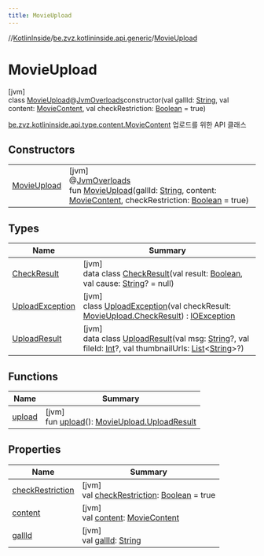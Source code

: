 ```yaml
---
title: MovieUpload
---
```

//[KotlinInside](../../../index.html)/[be.zvz.kotlininside.api.generic](../index.html)/[MovieUpload](index.html)



# MovieUpload



[jvm]\
class [MovieUpload](index.html)@[JvmOverloads](https://kotlinlang.org/api/latest/jvm/stdlib/kotlin.jvm/-jvm-overloads/index.html)constructor(val gallId: [String](https://kotlinlang.org/api/latest/jvm/stdlib/kotlin/-string/index.html), val content: [MovieContent](../../be.zvz.kotlininside.api.type.content/-movie-content/index.html), val checkRestriction: [Boolean](https://kotlinlang.org/api/latest/jvm/stdlib/kotlin/-boolean/index.html) = true)

[be.zvz.kotlininside.api.type.content.MovieContent](../../be.zvz.kotlininside.api.type.content/-movie-content/index.html) 업로드를 위한 API 클래스



## Constructors


| | |
|---|---|
| [MovieUpload](-movie-upload.html) | [jvm]<br>@[JvmOverloads](https://kotlinlang.org/api/latest/jvm/stdlib/kotlin.jvm/-jvm-overloads/index.html)<br>fun [MovieUpload](-movie-upload.html)(gallId: [String](https://kotlinlang.org/api/latest/jvm/stdlib/kotlin/-string/index.html), content: [MovieContent](../../be.zvz.kotlininside.api.type.content/-movie-content/index.html), checkRestriction: [Boolean](https://kotlinlang.org/api/latest/jvm/stdlib/kotlin/-boolean/index.html) = true) |


## Types


| Name | Summary |
|---|---|
| [CheckResult](-check-result/index.html) | [jvm]<br>data class [CheckResult](-check-result/index.html)(val result: [Boolean](https://kotlinlang.org/api/latest/jvm/stdlib/kotlin/-boolean/index.html), val cause: [String](https://kotlinlang.org/api/latest/jvm/stdlib/kotlin/-string/index.html)? = null) |
| [UploadException](-upload-exception/index.html) | [jvm]<br>class [UploadException](-upload-exception/index.html)(val checkResult: [MovieUpload.CheckResult](-check-result/index.html)) : [IOException](https://docs.oracle.com/javase/7/docs/api/java/io/IOException.html) |
| [UploadResult](-upload-result/index.html) | [jvm]<br>data class [UploadResult](-upload-result/index.html)(val msg: [String](https://kotlinlang.org/api/latest/jvm/stdlib/kotlin/-string/index.html)?, val fileId: [Int](https://kotlinlang.org/api/latest/jvm/stdlib/kotlin/-int/index.html)?, val thumbnailUrls: [List](https://kotlinlang.org/api/latest/jvm/stdlib/kotlin.collections/-list/index.html)&lt;[String](https://kotlinlang.org/api/latest/jvm/stdlib/kotlin/-string/index.html)&gt;?) |


## Functions


| Name | Summary |
|---|---|
| [upload](upload.html) | [jvm]<br>fun [upload](upload.html)(): [MovieUpload.UploadResult](-upload-result/index.html) |


## Properties


| Name | Summary |
|---|---|
| [checkRestriction](check-restriction.html) | [jvm]<br>val [checkRestriction](check-restriction.html): [Boolean](https://kotlinlang.org/api/latest/jvm/stdlib/kotlin/-boolean/index.html) = true |
| [content](content.html) | [jvm]<br>val [content](content.html): [MovieContent](../../be.zvz.kotlininside.api.type.content/-movie-content/index.html) |
| [gallId](gall-id.html) | [jvm]<br>val [gallId](gall-id.html): [String](https://kotlinlang.org/api/latest/jvm/stdlib/kotlin/-string/index.html) |

